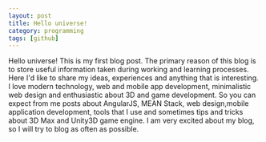 ```yaml
---
layout: post
title: Hello universe!
category: programming
tags: [github]
---
```


Hello universe! This is my first blog post. The primary reason of this blog is to store useful information taken during working and learning processes. Here I'd like to share my ideas, experiences and anything that is interesting. I love modern technology, web and mobile app development, minimalistic web design and enthusiastic about 3D and game development. So you can expect from me posts about AngularJS, MEAN Stack, web design,mobile application development, tools that I use and sometimes tips and tricks about 3D Max and Unity3D game engine. I am very excited about my blog, so I will try to blog as often as possible.  

